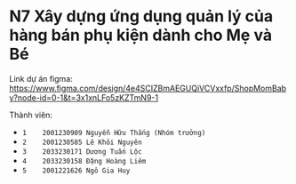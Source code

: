 # N7 Xây dựng ứng dụng quản lý của hàng bán phụ kiện dành cho Mẹ và Bé

Link dự án figma: https://www.figma.com/design/4e4SCIZBmAEGUQiVCVxxfp/ShopMomBaby?node-id=0-1&t=3x1xnLFo5zKZTmN9-1

Thành viên:
- `1	2001230909 Nguyễn Hữu Thắng (Nhóm trưởng)`
- `2	2001230585 Lê Khôi Nguyên`
- `3	2033230171 Dương Tuấn Lộc`
- `4	2033230158 Đặng Hoàng Liêm`
- `5	2001221626 Ngô Gia Huy`

